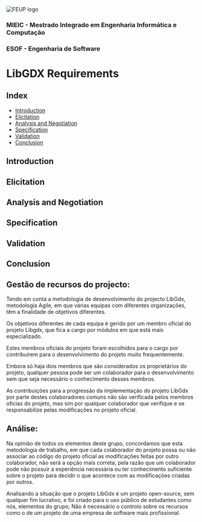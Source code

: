 ![FEUP logo](http://conference.mercatura.pt/gequaltec2015/site/images/feup.png)
### MIEIC - Mestrado Integrado em Engenharia Informática e Computação
### ESOF - Engenharia de Software

# LibGDX Requirements

## Index
  * [Introduction](#intro)
  * [Elicitation](#elicitation)
  * [Analysis and Negotiation](#analysisAndNeg)
  * [Specification](#specification)
  * [Validation](#validation)
  * [Conclusion](#conclusion)

## Introduction

## Elicitation

## Analysis and Negotiation

## Specification

## Validation

## <a name="conclusion"></a>Conclusion


## Gestão de recursos do projecto:

Tendo em conta a metodologia de desenvolvimento do projecto LibGdx, metodologia Agile, em que várias equipas com diferentes organizações, têm a finalidade de objetivos diferentes.

Os objetivos diferentes de cada equipa é gerido por um membro oficial do projeto Libgdx, que fica a cargo por módulos em que está mais especializado.

Estes membros oficiais do projeto foram escolhidos para o cargo por contribuírem para o desenvolvimento do projeto muito frequentemente.


Embora só haja dois membros que são considerados os proprietários do projeto, qualquer pessoa pode ser um colaborador para o desenvolvimento sem que seja necessário o conhecimento desses membros.

As contribuições para a progressão da implementação do projeto LibGdx por parte destes colaboradores comuns não são verificada pelos membros oficias do projeto, mas sim por qualquer colaborador que verifique e se responsabilize pelas modificações no projeto oficial.


## Análise:

Na opinião de todos os elementos deste grupo, concordamos que esta metodologia de trabalho, em que cada colaborador do projeto possa ou não associar ao código do projeto oficial as modificações feitas por outro colaborador, não será a opção mais correta, pela razão que um colaborador pode não possuir a experiência necessária ou ter conhecimento suficiente sobre o projeto para decidir o que acontece com as modificações criadas por outros.

Analisando a situação que o projeto LibGdx é um projeto open-source, sem qualquer fim lucrativo, e foi criado para o uso público de estudantes como nós, elementos do grupo; Não é necessário o controlo sobre os recursos como o de um projeto de uma empresa de software mais profissional.
